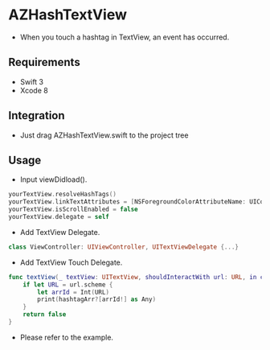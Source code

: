# AZHashTextView
- When you touch a hashtag in TextView, an event has occurred.

## Requirements
- Swift 3
- Xcode 8

## Integration
- Just drag AZHashTextView.swift to the project tree

## Usage
- Input viewDidload().

```swift
yourTextView.resolveHashTags()
yourTextView.linkTextAttributes = [NSForegroundColorAttributeName: UIColor.red]
yourTextView.isScrollEnabled = false
yourTextView.delegate = self
```

- Add TextView Delegate.
```swift
class ViewController: UIViewController, UITextViewDelegate {...}
```

- Add TextView Touch Delegate.
```swift
func textView(_ textView: UITextView, shouldInteractWith url: URL, in characterRange: NSRange, interaction: UITextItemInteraction) -> Bool {
    if let URL = url.scheme {
        let arrId = Int(URL)
        print(hashtagArr?[arrId!] as Any)
    }
    return false
}
```

- Please refer to the example.
